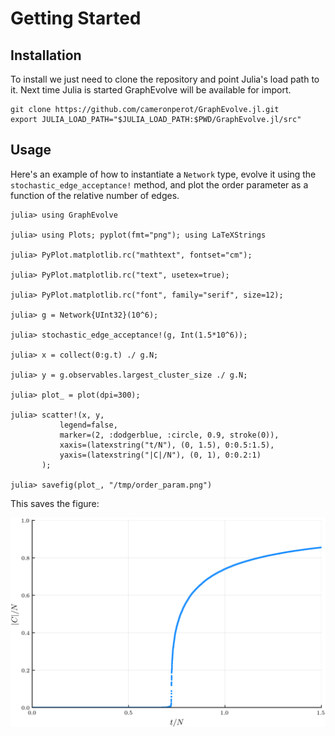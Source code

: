 # Getting Started

## Installation
To install we just need to clone the repository and point Julia's load path to it.
Next time Julia is started GraphEvolve will be available for import.

```
git clone https://github.com/cameronperot/GraphEvolve.jl.git
export JULIA_LOAD_PATH="$JULIA_LOAD_PATH:$PWD/GraphEvolve.jl/src"
```

## Usage
Here's an example of how to instantiate a `Network` type, evolve it using the `stochastic_edge_acceptance!` method, and plot the order parameter as a function of the relative number of edges.

```
julia> using GraphEvolve

julia> using Plots; pyplot(fmt="png"); using LaTeXStrings

julia> PyPlot.matplotlib.rc("mathtext", fontset="cm");

julia> PyPlot.matplotlib.rc("text", usetex=true);

julia> PyPlot.matplotlib.rc("font", family="serif", size=12);

julia> g = Network{UInt32}(10^6);

julia> stochastic_edge_acceptance!(g, Int(1.5*10^6));

julia> x = collect(0:g.t) ./ g.N;

julia> y = g.observables.largest_cluster_size ./ g.N;

julia> plot_ = plot(dpi=300);

julia> scatter!(x, y,
           legend=false,
           marker=(2, :dodgerblue, :circle, 0.9, stroke(0)),
           xaxis=(latexstring("t/N"), (0, 1.5), 0:0.5:1.5),
           yaxis=(latexstring("|C|/N"), (0, 1), 0:0.2:1)
       );

julia> savefig(plot_, "/tmp/order_param.png")
```

This saves the figure:

![Order Parameter](images/order_param.png)
